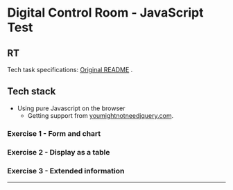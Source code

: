 # Digital Control Room - JavaScript Test

## RT
Tech task specifications: [Original README](docs/TECH_TASK_SPECS_README.md) .


## Tech stack
- Using pure Javascript on the browser
  - Getting support from [youmightnotneedjquery.com](https://youmightnotneedjquery.com/).
  
### Exercise 1 - Form and chart

 
### Exercise 2 - Display as a table


### Exercise 3 - Extended information

-----

